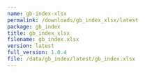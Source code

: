 ```yaml
---
name: gb-index-xlsx
permalink: /downloads/gb_index_xlsx/latest
package: gb_index
title: gb_index_xlsx
filename: gb_index.xlsx
version: latest
full_version: 1.0.4
file: /data/gb_index/latest/gb_index.xlsx
---
```

